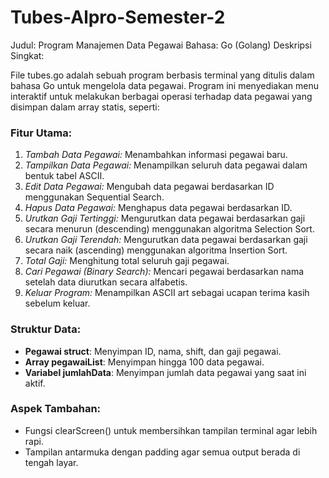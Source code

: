 # Tubes-Alpro-Semester-2
Judul: Program Manajemen Data Pegawai
Bahasa: Go (Golang)
Deskripsi Singkat:

File tubes.go adalah sebuah program berbasis terminal yang ditulis dalam bahasa Go untuk mengelola data pegawai. Program ini menyediakan menu interaktif untuk melakukan berbagai operasi terhadap data pegawai yang disimpan dalam array statis, seperti:

### Fitur Utama:

1. *Tambah Data Pegawai:* Menambahkan informasi pegawai baru.
2. *Tampilkan Data Pegawai:* Menampilkan seluruh data pegawai dalam bentuk tabel ASCII.
3. *Edit Data Pegawai:* Mengubah data pegawai berdasarkan ID menggunakan Sequential Search.
4. *Hapus Data Pegawai:* Menghapus data pegawai berdasarkan ID.
5. *Urutkan Gaji Tertinggi:* Mengurutkan data pegawai berdasarkan gaji secara menurun (descending) menggunakan algoritma Selection Sort.
6. *Urutkan Gaji Terendah:* Mengurutkan data pegawai berdasarkan gaji secara naik (ascending) menggunakan algoritma Insertion Sort.
7. *Total Gaji:* Menghitung total seluruh gaji pegawai.
8. *Cari Pegawai (Binary Search):* Mencari pegawai berdasarkan nama setelah data diurutkan secara alfabetis.
9. *Keluar Program:* Menampilkan ASCII art sebagai ucapan terima kasih sebelum keluar.

### Struktur Data:

* **Pegawai struct**: Menyimpan ID, nama, shift, dan gaji pegawai.
* **Array pegawaiList**: Menyimpan hingga 100 data pegawai.
* **Variabel jumlahData**: Menyimpan jumlah data pegawai yang saat ini aktif.

### Aspek Tambahan:

* Fungsi clearScreen() untuk membersihkan tampilan terminal agar lebih rapi.
* Tampilan antarmuka dengan padding agar semua output berada di tengah layar.
